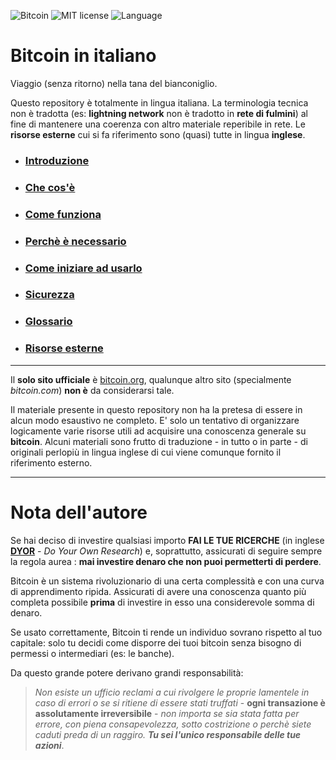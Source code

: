 ![Bitcoin](https://img.shields.io/badge/bitcoin-btc-orange) ![MIT license](https://img.shields.io/badge/license-MIT-blue) ![Language](https://img.shields.io/badge/language-ITA-green)

# Bitcoin in italiano
Viaggio (senza ritorno) nella tana del bianconiglio.

Questo repository è totalmente in lingua italiana. La terminologia tecnica non è tradotta (es: __lightning network__ non è tradotto in __rete di fulmini__) al fine di mantenere una coerenza con altro materiale reperibile in rete. Le __risorse esterne__ cui si fa riferimento sono (quasi) tutte in lingua __inglese__. 

* ### [Introduzione](intro.md "Sul concetto di denaro e sulle sue proprietà")
* ### [Che cos'è](cosa.md "La preistoria, la storia e le evoluzioni del protocollo Bitcoin.")
* ### [Come funziona](come.md "Gli elementi che concorrono al funzionamento del network globale.")
* ### [Perchè è necessario](perche.md "Le ragioni alla base della sua adozione.") 
* ### [Come iniziare ad usarlo](uso.md "Portafogli digitali e lightning network.")
* ### [Sicurezza](sicurezza.md "Accorgimenti per un utilizzo sicuro e privato.")
* ### [Glossario](glossario.md "Una raccolta di termini che troverete durante la lettura.")
* ### [Risorse esterne](esterne.md "Bibliografia e riferimenti a risorse esterne.")

***
Il __solo sito ufficiale__ è [bitcoin.org](https://bitcoin.org/it/), qualunque altro sito (specialmente _bitcoin.com_) __non è__ da considerarsi tale. 

Il materiale presente in questo repository non ha la pretesa di essere in alcun modo esaustivo ne completo. E' solo un tentativo di organizzare logicamente varie risorse utili ad acquisire una conoscenza generale su __bitcoin__. Alcuni materiali sono frutto di traduzione - in tutto o in parte - di originali perlopiù in lingua inglese di cui viene comunque fornito il riferimento esterno. 
***

# Nota dell'autore
Se hai deciso di investire qualsiasi importo __FAI LE TUE RICERCHE__ (in inglese [__DYOR__](glossario.md#dyor) - _Do Your Own Research_) e, soprattutto, assicurati di seguire sempre la regola aurea : __mai investire denaro che non puoi permetterti di perdere__.

Bitcoin è un sistema rivoluzionario di una certa complessità e con una curva di apprendimento ripida. Assicurati di avere una conoscenza quanto più completa possibile __prima__ di investire in esso una considerevole somma di denaro.

Se usato correttamente, Bitcoin ti rende un individuo sovrano rispetto al tuo capitale: solo tu decidi come disporre dei tuoi bitcoin senza bisogno di permessi o intermediari (es: le banche).

Da questo grande potere derivano grandi responsabilità:
>_Non esiste un ufficio reclami a cui rivolgere le proprie lamentele in caso di errori o se si ritiene di essere stati truffati_ - __ogni transazione è assolutamente irreversibile__ - _non importa se sia stata fatta per errore, con piena consapevolezza, sotto costrizione o perchè siete caduti preda di un raggiro. __Tu sei l'unico responsabile delle tue azioni___.

